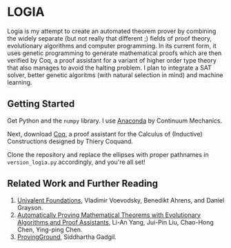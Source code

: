 # LOGIA



Logia is my attempt to create an automated theorem prover by combining the widely separate (but not really that different ;) fields of proof theory, evolutionary algorithms and computer programming. In its current form, it uses genetic programming to generate mathematical proofs which are then verified by Coq, a proof assistant for a variant of higher order type theory that also manages to avoid the halting problem. I plan to integrate a SAT solver, better genetic algoritms (with natural selection in mind) and machine learning.



## Getting Started

Get Python and the `numpy` library. I use [Anaconda](https://www.continuum.io/downloads) by Continuum Mechanics.

Next, download [Coq](https://coq.inria.fr/download), a proof assistant for the Calculus of (Inductive) Constructions designed by Thiery Coquand.

Clone the repository and replace the ellipses with proper pathnames in `version_logia.py` accordingly, and you're all set!



## Related Work and Further Reading
1. [Univalent Foundations](https://github.com/UniMath/UniMath), Vladimir Voevodsky, Benedikt Ahrens, and Daniel Grayson.
2. [Automatically Proving Mathematical Theorems with Evolutionary Algorithms and Proof Assistants](http://www.arxiv-sanity.com/1602.07455), Li-An Yang, Jui-Pin Liu, Chao-Hong Chen, Ying-ping Chen.
3. [ProvingGround](https://github.com/siddhartha-gadgil/ProvingGround), Siddhartha Gadgil.

